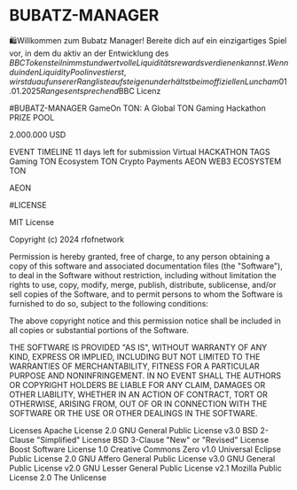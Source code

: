 # BUBATZ-MANAGER
🛍Willkommen zum Bubatz Manager! Bereite dich auf ein einzigartiges Spiel vor, in dem du aktiv an der Entwicklung des $BBC Tokens teilnimmst und wertvolle Liquiditätsrewards verdienen kannst. Wenn du in den Liquidity Pool investierst, wirst du auf unserer Rangliste aufsteigen und erhältst beim offiziellen Lunch am 01.01.2025 Ranges entsprechend$BBC
Licenz

#BUBATZ-MANAGER GameOn TON: 
A Global TON Gaming Hackathon 
PRIZE POOL

2.000.000 USD

EVENT TIMELINE
11 days left for submission
Virtual
HACKATHON TAGS
Gaming
TON Ecosystem
TON
Crypto Payments
AEON
WEB3 ECOSYSTEM
TON

AEON

#LICENSE

MIT License



Copyright (c) 2024 rfofnetwork

Permission is hereby granted, free of charge, to any person obtaining a copy
of this software and associated documentation files (the "Software"), to deal
in the Software without restriction, including without limitation the rights
to use, copy, modify, merge, publish, distribute, sublicense, and/or sell
copies of the Software, and to permit persons to whom the Software is
furnished to do so, subject to the following conditions:

The above copyright notice and this permission notice shall be included in all
copies or substantial portions of the Software.

THE SOFTWARE IS PROVIDED "AS IS", WITHOUT WARRANTY OF ANY KIND, EXPRESS OR
IMPLIED, INCLUDING BUT NOT LIMITED TO THE WARRANTIES OF MERCHANTABILITY,
FITNESS FOR A PARTICULAR PURPOSE AND NONINFRINGEMENT. IN NO EVENT SHALL THE
AUTHORS OR COPYRIGHT HOLDERS BE LIABLE FOR ANY CLAIM, DAMAGES OR OTHER
LIABILITY, WHETHER IN AN ACTION OF CONTRACT, TORT OR OTHERWISE, ARISING FROM,
OUT OF OR IN CONNECTION WITH THE SOFTWARE OR THE USE OR OTHER DEALINGS IN THE
SOFTWARE.

Licenses 
Apache License 2.0
GNU General Public License v3.0
BSD 2-Clause "Simplified" License
BSD 3-Clause "New" or "Revised" License
Boost Software License 1.0
Creative Commons Zero v1.0 Universal
Eclipse Public License 2.0
GNU Affero General Public License v3.0
GNU General Public License v2.0
GNU Lesser General Public License v2.1
Mozilla Public License 2.0
The Unlicense
